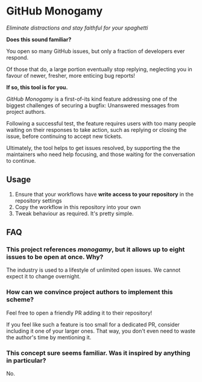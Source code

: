 # GitHub Monogamy

_Eliminate distractions and stay faithful for your spaghetti_

**Does this sound familiar?**

You open so many GitHub issues, but only a fraction of developers ever respond.

Of those that do, a large portion eventually stop replying, neglecting you in
favour of newer, fresher, more enticing bug reports!

**If so, this tool is for you.**

_GitHub Monogamy_ is a first-of-its kind feature
addressing one of the biggest challenges of securing a bugfix: Unanswered
messages from project authors.

Following a successful test, the feature requires users with too many people
waiting on their responses to take action, such as replying or closing the
issue, before continuing to accept new tickets.

Ultimately, the tool helps to get issues resolved, by supporting the the
maintainers who need help focusing, and those waiting for the conversation to
continue.

## Usage

1. Ensure that your workflows have **write access to your repository** in the
   repository settings
2. Copy the workflow in this repository into your own
3. Tweak behaviour as required. It's pretty simple.

## FAQ

### This project references _monogamy_, but it allows up to eight issues to be open at once. Why?

The industry is used to a lifestyle of unlimited open issues. We cannot expect
it to change overnight.

### How can we convince project authors to implement this scheme?

Feel free to open a friendly PR adding it to their repository!

If you feel like such a feature is too small for a dedicated PR, consider
including it one of your larger ones. That way, you don't even need to waste
the author's time by mentioning it.

### This concept sure seems familiar. Was it inspired by anything in particular?

No.

